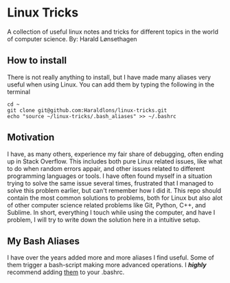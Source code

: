 # Linux Tricks
A collection of useful linux notes and tricks for different topics in the world of computer science.
By: Harald Lønsethagen

## How to install
There is not really anything to install, but I have made many aliases very useful when using Linux. You can add them by typing the following in the terminal
```
cd ~
git clone git@github.com:Haraldlons/linux-tricks.git
echo "source ~/linux-tricks/.bash_aliases" >> ~/.bashrc
```
## Motivation
I have, as many others, experience my fair share of debugging, often ending up in Stack Overflow.
This includes both pure Linux related issues, like what to do when random errors appair, and other issues related to different programming languages or tools. I have often found myself in a situation trying to solve the same issue several times, frustrated that I managed to solve this problem earlier, but can't remember how I did it. This repo should contain the most common solutions to problems, both for Linux but also alot of other computer science related problems like Git, Python, C++, and Sublime. In short, everything I touch while using the computer, and have I problem, I will try to write down the solution here in a intuitive setup.

## My Bash Aliases
I have over the years added more and more aliases I find useful. Some of them trigger a bash-script making more advanced operations. I ***highly*** recommend adding [them](https://github.com/Haraldlons/linux-tricks/blob/master/.bash_aliases) to your .bashrc.

